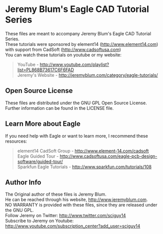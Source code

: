 Jeremy Blum's Eagle CAD Tutorial Series
=======================================
These files are meant to accompany Jeremy Blum's Eagle CAD Tutorial Series.  
These tutorials were sponsored by element14 (http://www.element14.com) with support from CadSoft (http://www.cadsoftusa.com)  
You can watch these tutorials on youtube or my website:  
>YouTube				- http://www.youtube.com/playlist?list=PL868B73617C6F6FAD  
>Jeremy's Website		- http://jeremyblum.com/category/eagle-tutorials/  

Open Source License
-------------------
These files are distributed under the GNU GPL Open Source License.  
Further information can be found in the LICENSE file.  

Learn More about Eagle
----------------------
If you need help with Eagle or want to learn more, I recommend these resources:  
>element14 CadSoft Group	- http://www.element-14.com/cadsoft  
>Eagle Guided Tour			- http://www.cadsoftusa.com/eagle-pcb-design-software/guided-tour/  
>Sparkfun Eagle Tutorials	- http://www.sparkfun.com/tutorials/108  

Author Info
-----------
The Original author of these files is Jeremy Blum.  
He can be reached through his website, http://www.jeremyblum.com.  
NO WARRANTY is provided with these files, since they are released under the GNU GPL.  
Follow Jeremy on Twitter: http://www.twitter.com/sciguy14  
Subscribe to Jeremy on Youtube: http://www.youtube.com/subscription_center?add_user=sciguy14